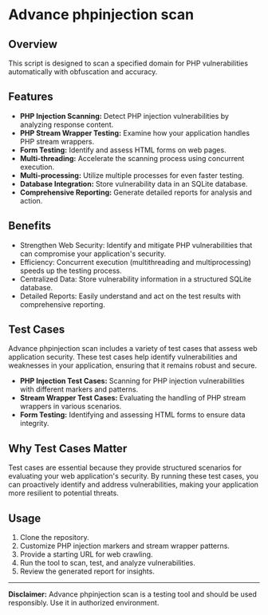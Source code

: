 # Advance phpinjection scan

## Overview

This script is designed to scan a specified domain for PHP vulnerabilities automatically with obfuscation and accuracy.

## Features

- **PHP Injection Scanning:** Detect PHP injection vulnerabilities by analyzing response content.
- **PHP Stream Wrapper Testing:** Examine how your application handles PHP stream wrappers.
- **Form Testing:** Identify and assess HTML forms on web pages.
- **Multi-threading:** Accelerate the scanning process using concurrent execution.
- **Multi-processing:** Utilize multiple processes for even faster testing.
- **Database Integration:** Store vulnerability data in an SQLite database.
- **Comprehensive Reporting:** Generate detailed reports for analysis and action.

## Benefits

- Strengthen Web Security: Identify and mitigate PHP vulnerabilities that can compromise your application's security.
- Efficiency: Concurrent execution (multithreading and multiprocessing) speeds up the testing process.
- Centralized Data: Store vulnerability information in a structured SQLite database.
- Detailed Reports: Easily understand and act on the test results with comprehensive reporting.

## Test Cases

Advance phpinjection scan includes a variety of test cases that assess web application security. These test cases help identify vulnerabilities and weaknesses in your application, ensuring that it remains robust and secure.

- **PHP Injection Test Cases:** Scanning for PHP injection vulnerabilities with different markers and patterns.
- **Stream Wrapper Test Cases:** Evaluating the handling of PHP stream wrappers in various scenarios.
- **Form Testing:** Identifying and assessing HTML forms to ensure data integrity.

## Why Test Cases Matter

Test cases are essential because they provide structured scenarios for evaluating your web application's security. By running these test cases, you can proactively identify and address vulnerabilities, making your application more resilient to potential threats.

## Usage

1. Clone the repository.
2. Customize PHP injection markers and stream wrapper patterns.
3. Provide a starting URL for web crawling.
4. Run the tool to scan, test, and analyze vulnerabilities.
5. Review the generated report for insights.


---

**Disclaimer:** Advance phpinjection scan is a testing tool and should be used responsibly. Use it in authorized environment.
